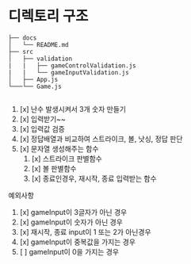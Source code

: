 # 디렉토리 구조

```
├── docs
│   └── README.md
├── src
│   ├── validation
|   |   ├── gameControlValidation.js
|   |   └── gameInputValidation.js
│   ├── App.js
└───└── Game.js


```

1. [x] 난수 발생시켜서 3개 숫자 만들기
2. [x] 입력받기~~
3. [x] 입력값 검증
4. [x] 정답배열과 비교하여 스트라이크, 볼, 낫싱, 정답 판단
5. [x] 문자열 생성해주는 함수
   1. [x] 스트라이크 판별함수
   2. [x] 볼 판별함수
   3. [x] 종료인경우, 재시작, 종료 입력받는 함수

예외사항

1. [x] gameInput이 3글자가 아닌 경우
2. [x] gameInput이 숫자가 아닌 경우
3. [x] 재시작, 종료 input이 1 또는 2가 아닌경우
4. [x] gameInput이 중복값을 가지는 경우
5. [ ] gameInput이 0을 가지는 경우

